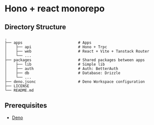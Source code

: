 # Hono + react monorepo

## Directory Structure

```shell
.
├── apps                         # Apps
│    ├── api                     # Hono + Trpc
│    ├── web                     # React + Vite + Tanstack Router
│    └── ...
├── packages                     # Shared packages between apps
│    ├── lib                     # Simple lib
│    ├── auth                    # Auth: BetterAuth
│    ├── db                      # Database: Drizzle
│    └── ...
├── deno.jsonc                   # Deno Workspace configuration
├── LICENSE
└── README.md
```

## Prerequisites

- [Deno](https://deno.land/)
